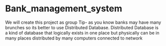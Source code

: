 # Bank_management_system
We will create this project as group
Tip- as you know banks may have many brunches so its better to use Distributed Database.
Distributed Database is a kind of database that logically exists in one place but physically can be in many places distributed by many computers connected to network

